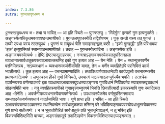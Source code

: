 ```yaml
---
index: 7.3.86
sutra: पुगन्तलघूपधस्य च

---
```

_पुगन्तलघूपधस्य च_ - तथा च भावित् —  आ इति स्थिते — पुगन्तलघु । 'मिदेर्गुण' इत्यतो गुण इत्यनुवर्तते । अङ्गस्येत्यधिकृतमवयवषष्ठन्तमाश्रीयते । पुगन्तलघूपधस्येति तद्विशेषणम् । पुक् अन्तो यस्य तत् पुगन्तं । लघ्वी उपधा यस्य तल्लघूपधं । पुगन्तं च लघूपधं चेति समाहारद्वन्द्वात् षष्ठी । 'इको गुणवृद्धी' इति परिभाषया 'इक' इत्युपस्थितं स्थानषष्ठन्तमाश्रीयते । तदाह — पुगन्तस्येत्यादिना । अङ्गस्येक इति । अङ्गावयवस्येत्यर्थः । द्वेष्टि द्वेष्टत्याद्युदाहरणम् । नन्वत्राऽङ्गावयवस्येकस्तदुपरितनहला व्यवधानात्सार्वधातुकपरत्वाऽभावात्कथमिह इको गुण इत्यत आह — येन नेति । येन = स्थान्युत्तरवर्णेन परनिमित्तस्य , नाऽव्यवधानं = व्यवधानमवर्जनीयमिति यावत्, तेन = वर्णेन व्यवहितेऽपि परनिमित्तं कार्यं भवतीत्यर्थः । कुत इत्यत आह —  वचनप्रामाण्यादिति । तथाविधवर्णव्यवधानेऽपि कार्यप्रवृत्तौ वचनारम्भस्यैव प्रमाणत्वादित्यर्थः । लघूपधस्य हीको गुणो विधियते, उपधात्वं चाऽन्त्यादलः पूर्वस्यैव भवति । ततश्चेक उपर्यन्त्यस्य वर्णस्याऽभावे इक उपधात्वाऽभावाल्लघूपधस्याऽङ्गस्य गुणविधानं निर्विषयमेव स्यादतस्तद्व्यवधानं सोढव्यमिति भावः । ननु व्यवहितस्यापीको गुणप्रवृत्त्यभ्युपगमे भिनत्ति छिनत्तीत्यादौ इकारस्यापि गुणः स्यादित्यत आह -तेनेति । अवर्जनीयव्यवधनास्यैवाश्रयमेनेत्यर्थः । उपधात्वस्यैकमेव वर्णमुपरितनमादाय सम्भवादनेकवर्णव्यवधानं नादर्तव्यमिति भावः । गुणे प्राप्त इति । भवित् - आ इति स्थिते डाभावसंपन्नस्याऽऽकारस्य स्थानिवत्त्वेन सार्वधातुकतया तस्मिन् परे भविदित्यङ्गावयवस्योपधाभूतस्येकारस्य गुणे प्राप्ते सतीत्यर्थः । न च भूधातोर्विहितं सार्वधातुकं प्रति भूधातुरेवाऽङ्गं, न तु भवित् इति विकरणविशिष्टमिति वाच्यम्, अङ्गसंज्ञासूत्रे तदादिग्रहणेन विकरणविशिष्टस्याऽप्यङ्गत्वात् ।